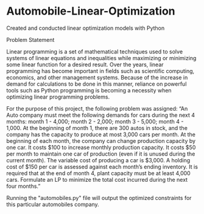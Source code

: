 # Automobile-Linear-Optimization
Created and conducted linear optimization models with Python

Problem Statement

Linear programming is a set of mathematical techniques used to solve systems of linear equations and inequalities while maximizing or minimizing some linear function for a desired result. Over the years, linear programming has become important in fields such as scientific computing, economics, and other management systems. Because of the increase in demand for calculations to be done in this manner, reliance on powerful tools such as Python programming is becoming a necessity when optimizing linear programming problems.

For the purpose of this project, the following problem was assigned:
“An Auto company must meet the following demands for cars during the next 4 months: month 1 - 4,000; month 2 - 2,000; month 3 - 5,000; month 4 - 1,000. At the beginning of month 1, there are 300 autos in stock, and the company has the capacity to produce at most 3,000 cars per month. At the beginning of each month, the company can change production capacity by one car. It costs $100 to increase monthly production capacity. It costs $50 per month to maintain one car of production (even if it is unused during the current month). The variable cost of producing a car is $3,000. A holding cost of $150 per car is assessed against each month’s ending inventory. It is required that at the end of month 4, plant capacity must be at least 4,000 cars. Formulate an LP to minimize the total cost incurred during the next four months.”

Running the "automobiles.py" file will output the optimized constraints for this particular automobiles company.
